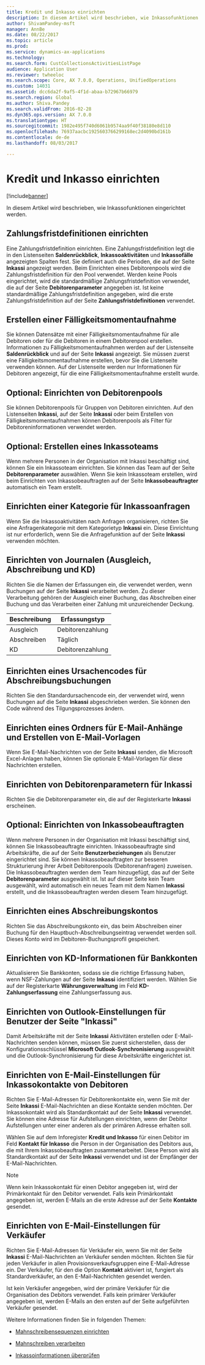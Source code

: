 ```yaml
---
title: Kredit und Inkasso einrichten
description: In diesem Artikel wird beschrieben, wie Inkassofunktionen eingerichtet werden.
author: ShivamPandey-msft
manager: AnnBe
ms.date: 08/22/2017
ms.topic: article
ms.prod: 
ms.service: dynamics-ax-applications
ms.technology: 
ms.search.form: CustCollectionsActivitiesListPage
audience: Application User
ms.reviewer: twheeloc
ms.search.scope: Core, AX 7.0.0, Operations, UnifiedOperations
ms.custom: 14031
ms.assetid: dcc6da2f-9af5-4f1d-abaa-b72967b66979
ms.search.region: Global
ms.author: Shiva.Pandey
ms.search.validFrom: 2016-02-28
ms.dyn365.ops.version: AX 7.0.0
ms.translationtype: HT
ms.sourcegitcommit: 1982e495f740d6061b9574aa9f40f38180e8d110
ms.openlocfilehash: 76937aacbc1925603766299168ec2d4090bd161b
ms.contentlocale: de-de
ms.lasthandoff: 08/03/2017

---
```


# <a name="set-up-credit-and-collections"></a>Kredit und Inkasso einrichten

[!include[banner](../includes/banner.md)]


In diesem Artikel wird beschrieben, wie Inkassofunktionen eingerichtet werden.

<a name="set-up-aging-period-definitions"></a>Zahlungsfristdefinitionen einrichten
-------------------------------

Eine Zahlungsfristdefinition einrichten. Eine Zahlungsfristdefinition legt die in den Listenseiten **Saldenrückblick**, **Inkassoaktivitäten** und **Inkassofälle** angezeigten Spalten fest. Sie definiert auch die Perioden, die auf der Seite **Inkassi** angezeigt werden. Beim Einrichten eines Debitorenpools wird die Zahlungsfristdefinition für den Pool verwendet. Werden keine Pools eingerichtet, wird die standardmäßige Zahlungsfristdefinition verwendet, die auf der Seite **Debitorenparameter** angegeben ist. Ist keine standardmäßige Zahlungsfristdefinition angegeben, wird die erste Zahlungsfristdefinition auf der Seite **Zahlungsfristdefinitionen** verwendet.

## <a name="create-an-aging-snapshot"></a>Erstellen einer Fälligkeitsmomentaufnahme
Sie können Datensätze mit einer Fälligkeitsmomentaufnahme für alle Debitoren oder für die Debitoren in einem Debitorenpool erstellen. Informationen zu Fälligkeitsmomentaufnahmen werden auf der Listenseite **Saldenrückblick** und auf der Seite **Inkassi** angezeigt. Sie müssen zuerst eine Fälligkeitsmomentaufnahme erstellen, bevor Sie die Listenseite verwenden können. Auf der Listenseite werden nur Informationen für Debitoren angezeigt, für die eine Fälligkeitsmomentaufnahme erstellt wurde.

## <a name="optional-set-up-customer-pools"></a>Optional: Einrichten von Debitorenpools
Sie können Debitorenpools für Gruppen von Debitoren einrichten. Auf den Listenseiten **Inkassi**, auf der Seite **Inkassi** oder beim Erstellen von Fälligkeitsmomentaufnahmen können Debitorenpools als Filter für Debitoreninformationen verwendet werden.

## <a name="optional-create-a-collections-team"></a>Optional: Erstellen eines Inkassoteams
Wenn mehrere Personen in der Organisation mit Inkassi beschäftigt sind, können Sie ein Inkassoteam einrichten. Sie können das Team auf der Seite **Debitorenparameter** auswählen. Wenn Sie kein Inkassoteam erstellen, wird beim Einrichten von Inkassobeauftragten auf der Seite **Inkassobeauftragter** automatisch ein Team erstellt.

## <a name="set-up-a-collections-case-category"></a>Einrichten einer Kategorie für Inkassoanfragen
Wenn Sie die Inkassoaktivitäten nach Anfragen organisieren, richten Sie eine Anfragenkategorie mit dem Kategorietyp **Inkassi** ein. Diese Einrichtung ist nur erforderlich, wenn Sie die Anfragefunktion auf der Seite **Inkassi** verwenden möchten.

## <a name="set-up-journal-names-settlement-writeoff-and-nsf"></a>Einrichten von Journalen (Ausgleich, Abschreibung und KD)
Richten Sie die Namen der Erfassungen ein, die verwendet werden, wenn Buchungen auf der Seite **Inkassi** verarbeitet werden. Zu dieser Verarbeitung gehören der Ausgleich einer Buchung, das Abschreiben einer Buchung und das Verarbeiten einer Zahlung mit unzureichender Deckung.

| Beschreibung | Erfassungstyp     |
|-------------|------------------|
| Ausgleich  | Debitorenzahlung |
| Abschreiben   | Täglich            |
| KD         | Debitorenzahlung |

## <a name="set-up-a-reason-code-for-writeoff-transactions"></a>Einrichten eines Ursachencodes für Abschreibungsbuchungen
Richten Sie den Standardursachencode ein, der verwendet wird, wenn Buchungen auf die Seite **Inkassi** abgeschrieben werden. Sie können den Code während des Tilgungsprozesses ändern.

## <a name="set-up-a-folder-for-email-attachments-and-create-email-templates"></a>Einrichten eines Ordners für E-Mail-Anhänge und Erstellen von E-Mail-Vorlagen
Wenn Sie E-Mail-Nachrichten von der Seite **Inkassi** senden, die Microsoft Excel-Anlagen haben, können Sie optionale E-Mail-Vorlagen für diese Nachrichten erstellen.

## <a name="set-up-accounts-receivable-parameters-for-collections"></a>Einrichten von Debitorenparametern für Inkassi
Richten Sie die Debitorenparameter ein, die auf der Registerkarte **Inkassi** erscheinen.

## <a name="optional-set-up-collections-agents"></a>Optional: Einrichten von Inkassobeauftragten
Wenn mehrere Personen in der Organisation mit Inkassi beschäftigt sind, können Sie Inkassobeauftragte einrichten. Inkassobeauftragte sind Arbeitskräfte, die auf der Seite **Benutzerbeziehungen** als Benutzer eingerichtet sind. Sie können Inkassobeauftragten zur besseren Strukturierung ihrer Arbeit Debitorenpools (Debitorenanfragen) zuweisen. Die Inkassobeauftragten werden dem Team hinzugefügt, das auf der Seite **Debitorenparameter** ausgewählt ist. Ist auf dieser Seite kein Team ausgewählt, wird automatisch ein neues Team mit dem Namen **Inkassi** erstellt, und die Inkassobeauftragten werden diesem Team hinzugefügt.

## <a name="set-up-a-writeoff-account"></a>Einrichten eines Abschreibungskontos
Richten Sie das Abschreibungskonto ein, das beim Abschreiben einer Buchung für den Hauptbuch-Abschreibungseintrag verwendet werden soll. Dieses Konto wird im Debitoren-Buchungsprofil gespeichert.

## <a name="set-up-nsf-information-for-bank-accounts"></a>Einrichten von KD-Informationen für Bankkonten
Aktualisieren Sie Bankkonten, sodass sie die richtige Erfassung haben, wenn NSF-Zahlungen auf der Seite **Inkassi** identifiziert werden. Wählen Sie auf der Registerkarte **Währungsverwaltung** im Feld **KD-Zahlungserfassung** eine Zahlungserfassung aus.

## <a name="set-up-outlook-settings-for-users-of-the-collections-page"></a>Einrichten von Outlook-Einstellungen für Benutzer der Seite "Inkassi"
Damit Arbeitskräfte mit der Seite **Inkassi** Aktivitäten erstellen oder E-Mail-Nachrichten senden können, müssen Sie zuerst sicherstellen, dass der Konfigurationsschlüssel **Microsoft Outlook-Synchronisierung** ausgewählt und die Outlook-Synchronisierung für diese Arbeitskräfte eingerichtet ist.

## <a name="set-up-email-and-address-settings-for-collections-customer-contacts"></a>Einrichten von E-Mail-Einstellungen für Inkassokontakte von Debitoren
Richten Sie E-Mail-Adressen für Debitorenkontakte ein, wenn Sie mit der Seite **Inkassi** E-Mail-Nachrichten an diese Kontakte senden möchten. Der Inkassokontakt wird als Standardkontakt auf der Seite **Inkassi** verwendet. Sie können eine Adresse für Aufstellungen einrichten, wenn der Debitor Aufstellungen unter einer anderen als der primären Adresse erhalten soll. 

Wählen Sie auf dem Inforegister **Kredit und Inkasso** für einen Debitor im Feld **Kontakt für Inkasso** die Person in der Organisation des Debitors aus, die mit Ihrem Inkassobeauftragten zusammenarbeitet. Diese Person wird als Standardkontakt auf der Seite **Inkassi** verwendet und ist der Empfänger der E-Mail-Nachrichten. 

> [!NOTE] 
> Wenn kein Inkassokontakt für einen Debitor angegeben ist, wird der Primärkontakt für den Debitor verwendet. Falls kein Primärkontakt angegeben ist, werden E-Mails an die erste Adresse auf der Seite **Kontakte** gesendet.

## <a name="set-up-email-settings-for-salespeople"></a>Einrichten von E-Mail-Einstellungen für Verkäufer
Richten Sie E-Mail-Adressen für Verkäufer ein, wenn Sie mit der Seite **Inkassi** E-Mail-Nachrichten an Verkäufer senden möchten. Richten Sie für jeden Verkäufer in allen Provisionsverkaufsgruppen eine E-Mail-Adresse ein. Der Verkäufer, für den die Option **Kontakt** aktiviert ist, fungiert als Standardverkäufer, an den E-Mail-Nachrichten gesendet werden. 

Ist kein Verkäufer angegeben, wird der primäre Verkäufer für die Organisation des Debitors verwendet. Falls kein primärer Verkäufer angegeben ist, werden E-Mails an den ersten auf der Seite aufgeführten Verkäufer gesendet.


Weitere Informationen finden Sie in folgenden Themen:

 - [Mahnschreibensequenzen einrichten](tasks/create-collection-letter-sequence.md)
 
 - [Mahnschreiben verarbeiten](tasks/process-collection-letters.md)
 
 - [Inkassoinformationen überprüfen](tasks/review-collections-information.md)


